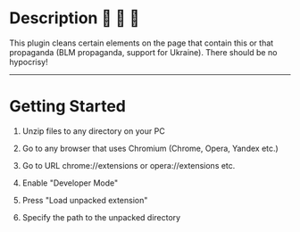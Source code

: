 # Description :purple_heart: :purple_heart: :purple_heart:
This plugin cleans certain elements on the page that contain this or that propaganda (BLM propaganda, support for Ukraine). There should be no hypocrisy!

---

# Getting Started

1. Unzip files to any directory on your PC

2. Go to any browser that uses Chromium (Chrome, Opera, Yandex etc.)

3. Go to URL chrome://extensions or opera://extensions etc.

4. Enable "Developer Mode"

5. Press "Load unpacked extension"

6. Specify the path to the unpacked directory
